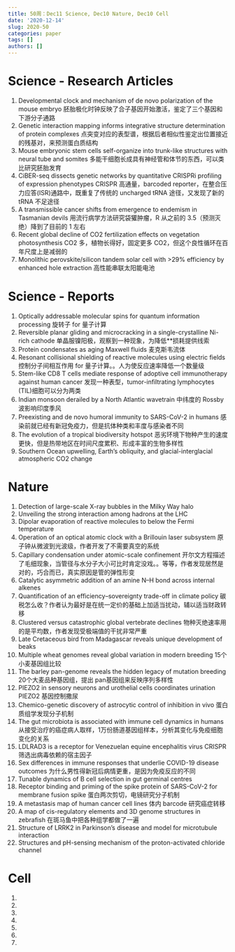 ```yaml
---
title: 50周：Dec11 Science, Dec10 Nature, Dec10 Cell
date: '2020-12-14'
slug: 2020-50
categories: paper
tags: []
authors: []
---
```

   


# Science - Research Articles

1. Developmental clock and mechanism of de novo polarization of the mouse embryo
   胚胎极化时钟反映了合子基因开始激活，鉴定了三个基因和下游分子通路
2. Genetic interaction mapping informs integrative structure determination of protein complexes
   点突变对应的表型谱，根据后者相似性鉴定出位置接近的残基对，来预测蛋白质结构
3. Mouse embryonic stem cells self-organize into trunk-like structures with neural tube and somites
   多能干细胞长成具有神经管和体节的东西，可以类比研究胚胎发育
4. CiBER-seq dissects genetic networks by quantitative CRISPRi profiling of expression phenotypes
   CRISPR 高通量，barcoded reporter，在整合压力应答(ISR)通路中，既重复了传统的 uncharged tRNA 途径，又发现了新的 tRNA 不足途径
5. A transmissible cancer shifts from emergence to endemism in Tasmanian devils
   用流行病学方法研究袋獾肿瘤，R 从之前的 3.5（预测灭绝）降到了目前的 1 左右
6. Recent global decline of CO2 fertilization effects on vegetation photosynthesis
   CO2 多，植物长得好，固定更多 CO2，但这个良性循环在百年尺度上是减弱的
7. Monolithic perovskite/silicon tandem solar cell with >29% efficiency by enhanced hole extraction
   高性能串联太阳能电池
 


# Science - Reports

1. Optically addressable molecular spins for quantum information processing
   旋转子 for 量子计算
2. Reversible planar gliding and microcracking in a single-crystalline Ni-rich cathode
   单晶服镍阳极，观察到一种现象，为降低**损耗提供线索
3. Protein condensates as aging Maxwell fluids
   麦克斯韦流体
4. Resonant collisional shielding of reactive molecules using electric fields
   控制分子间相互作用 for 量子计算。。人为使反应速率降低一个数量级
5. Stem-like CD8 T cells mediate response of adoptive cell immunotherapy against human cancer
   发现一种表型，tumor-infiltrating lymphocytes (TIL)细胞可以分为两类
6. Indian monsoon derailed by a North Atlantic wavetrain
   中纬度的 Rossby 波影响印度季风
7. Preexisting and de novo humoral immunity to SARS-CoV-2 in humans
   感染前就已经有新冠免疫力，但是抗体种类和丰度与感染者不同
8. The evolution of a tropical biodiversity hotspot
   恶劣环境下物种产生的速度更快，但是热带地区在时间尺度累积、形成丰富的生物多样性
9. Southern Ocean upwelling, Earth’s obliquity, and glacial-interglacial atmospheric CO2 change



# Nature

01. Detection of large-scale X-ray bubbles in the Milky Way halo
02. Unveiling the strong interaction among hadrons at the LHC
03. Dipolar evaporation of reactive molecules to below the Fermi temperature
04. Operation of an optical atomic clock with a Brillouin laser subsystem
    原子钟从微波到光波级，作者开发了不需要真空的系统
05. Capillary condensation under atomic-scale confinement
    开尔文方程描述了毛细现象，当管径与水分子大小可比时肯定没戏。。等等，作者发现居然是对的，巧合而已，真实原因是管的弹性形变
06. Catalytic asymmetric addition of an amine N–H bond across internal alkenes
07. Quantification of an efficiency–sovereignty trade-off in climate policy
    碳税怎么收？作者认为最好是在统一定价的基础上加适当扰动，辅以适当财政转移
08. Clustered versus catastrophic global vertebrate declines
    物种灭绝速率用的是平均数，作者发现受极端值的干扰非常严重
09. Late Cretaceous bird from Madagascar reveals unique development of beaks
10. Multiple wheat genomes reveal global variation in modern breeding
    15个小麦基因组比较
11. The barley pan-genome reveals the hidden legacy of mutation breeding
    20个大麦品种基因组，提出 pan基因组来反映序列多样性
12. PIEZO2 in sensory neurons and urothelial cells coordinates urination
    PIEZO2 基因控制撒尿
13. Chemico-genetic discovery of astrocytic control of inhibition in vivo
    蛋白质组学发现分子机制
14. The gut microbiota is associated with immune cell dynamics in humans
    从接受治疗的癌症病人取样，1万份肠道基因组样本，分析其变化与免疫细胞变化的关系
15. LDLRAD3 is a receptor for Venezuelan equine encephalitis virus
    CRISPR 筛选出病毒依赖的宿主因子
16. Sex differences in immune responses that underlie COVID-19 disease outcomes
    为什么男性得新冠后病情更重，是因为免疫反应的不同
17. Tunable dynamics of B cell selection in gut germinal centres
18. Receptor binding and priming of the spike protein of SARS-CoV-2 for membrane fusion
    spike 蛋白两次剪切，电镜研究分子机制
19. A metastasis map of human cancer cell lines
    体内 barcode 研究癌症转移
20. A map of cis-regulatory elements and 3D genome structures in zebrafish
    在斑马鱼中把各种组学都做了一遍
21. Structure of LRRK2 in Parkinson’s disease and model for microtubule interaction
22. Structures and pH-sensing mechanism of the proton-activated chloride channel



# Cell

01. 
02. 
03. 
04. 
05. 
06. 
07. 
